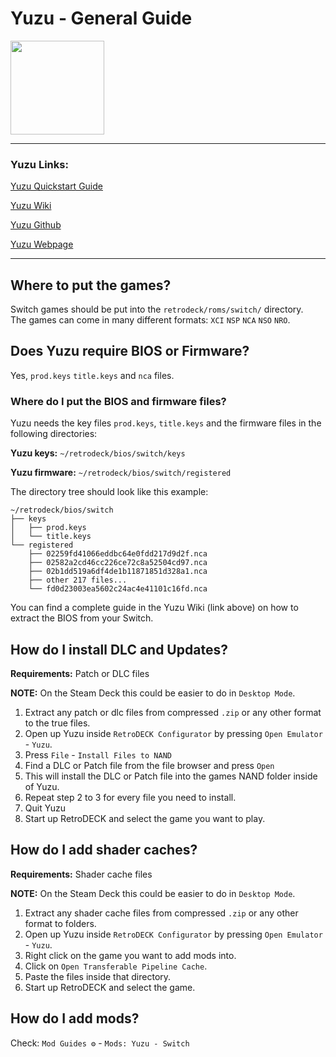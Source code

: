 # Yuzu - General Guide

<img src="../../../wiki_images/logos//yuzu-logo.svg" width="150">

---

### Yuzu Links:
[Yuzu Quickstart Guide](https://yuzu-emu.org/help/quickstart/)

[Yuzu Wiki](https://yuzu-emu.org/wiki/)

[Yuzu Github](https://github.com/yuzu-emu/yuzu)

[Yuzu Webpage](https://yuzu-emu.org/)

---

## Where to put the games?
Switch games should be put into the `retrodeck/roms/switch/` directory.<br>
The games can come in many different formats: `XCI` `NSP` `NCA` `NSO` `NRO`.

## Does Yuzu require BIOS or Firmware?
Yes, `prod.keys` `title.keys` and `nca` files.

### Where do I put the BIOS and firmware files?
Yuzu needs the key files `prod.keys`, `title.keys` and the firmware files in the following directories:

**Yuzu keys:** `~/retrodeck/bios/switch/keys`

**Yuzu firmware:** `~/retrodeck/bios/switch/registered`

The directory tree should look like this example:
```
~/retrodeck/bios/switch
├── keys
│   ├── prod.keys
│   └── title.keys
└── registered
    ├── 02259fd41066eddbc64e0fdd217d9d2f.nca
    ├── 02582a2cd46cc226ce72c8a52504cd97.nca
    ├── 02b1dd519a6df4de1b11871851d328a1.nca
    ├── other 217 files...
    └── fd0d23003ea5602c24ac4e41101c16fd.nca
```

You can find a complete guide in the Yuzu Wiki (link above) on how to extract the BIOS from your Switch.

## How do I install DLC and Updates?

**Requirements:** Patch or DLC files <br>

**NOTE:** On the Steam Deck this could be easier to do in `Desktop Mode`.

1. Extract any patch or dlc files from compressed `.zip` or any other format to the true files.
2. Open up Yuzu inside `RetroDECK Configurator` by pressing `Open Emulator` - `Yuzu`.
3. Press `File` - `Install Files to NAND`
4. Find a DLC or Patch file from the file browser and press `Open`
5. This will install the DLC or Patch file into the games NAND folder inside of Yuzu.
6. Repeat step 2 to 3 for every file you need to install.
7. Quit Yuzu
8. Start up RetroDECK and select the game you want to play. <br>

## How do I add shader caches?

**Requirements:** Shader cache files <br>

**NOTE:** On the Steam Deck this could be easier to do in `Desktop Mode`.

1. Extract any shader cache files from compressed `.zip` or any other format to folders.
2. Open up Yuzu inside `RetroDECK Configurator` by pressing `Open Emulator` - `Yuzu`.
3. Right click on the game you want to add mods into.
4. Click on `Open Transferable Pipeline Cache`.
5. Paste the files inside that directory.
6. Start up RetroDECK and select the game. <br>

## How do I add mods?
Check: `Mod Guides ⚙️` - `Mods: Yuzu - Switch`

